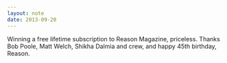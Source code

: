 ```yaml
---
layout: note
date: 2013-09-20
---
```


Winning a free lifetime subscription to Reason Magazine, priceless. Thanks Bob Poole, Matt Welch, Shikha Dalmia and crew, and happy 45th birthday, Reason.
